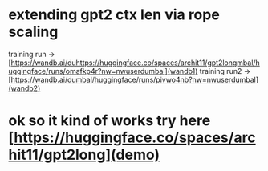 # extending gpt2 ctx len via rope scaling

training run -> [https://wandb.ai/duhttps://huggingface.co/spaces/archit11/gpt2longmbal/huggingface/runs/omafkp4r?nw=nwuserdumbal](wandb1)
training run2 -> [https://wandb.ai/dumbal/huggingface/runs/pivwo4nb?nw=nwuserdumbal](wandb2)

# ok so it kind of works try here [https://huggingface.co/spaces/archit11/gpt2long](demo)

